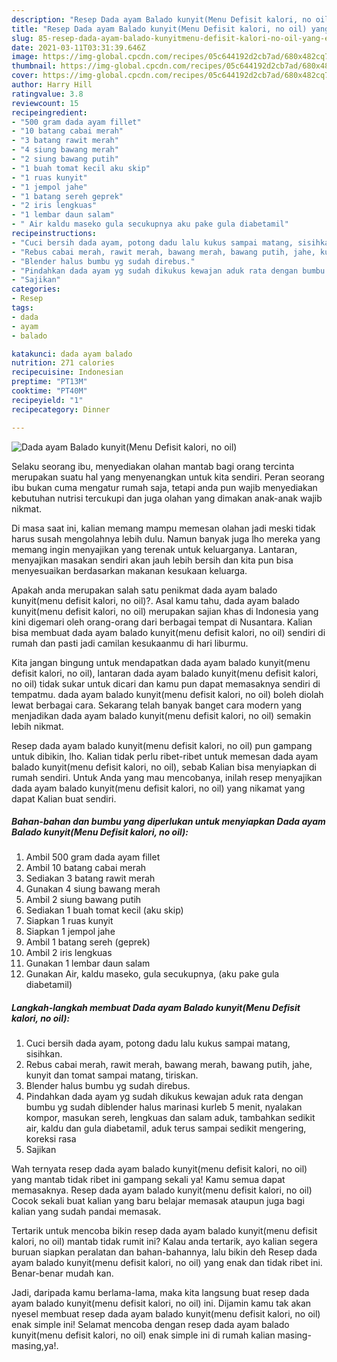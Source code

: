 ```yaml
---
description: "Resep Dada ayam Balado kunyit(Menu Defisit kalori, no oil) yang enak Untuk Jualan"
title: "Resep Dada ayam Balado kunyit(Menu Defisit kalori, no oil) yang enak Untuk Jualan"
slug: 85-resep-dada-ayam-balado-kunyitmenu-defisit-kalori-no-oil-yang-enak-untuk-jualan
date: 2021-03-11T03:31:39.646Z
image: https://img-global.cpcdn.com/recipes/05c644192d2cb7ad/680x482cq70/dada-ayam-balado-kunyitmenu-defisit-kalori-no-oil-foto-resep-utama.jpg
thumbnail: https://img-global.cpcdn.com/recipes/05c644192d2cb7ad/680x482cq70/dada-ayam-balado-kunyitmenu-defisit-kalori-no-oil-foto-resep-utama.jpg
cover: https://img-global.cpcdn.com/recipes/05c644192d2cb7ad/680x482cq70/dada-ayam-balado-kunyitmenu-defisit-kalori-no-oil-foto-resep-utama.jpg
author: Harry Hill
ratingvalue: 3.8
reviewcount: 15
recipeingredient:
- "500 gram dada ayam fillet"
- "10 batang cabai merah"
- "3 batang rawit merah"
- "4 siung bawang merah"
- "2 siung bawang putih"
- "1 buah tomat kecil aku skip"
- "1 ruas kunyit"
- "1 jempol jahe"
- "1 batang sereh geprek"
- "2 iris lengkuas"
- "1 lembar daun salam"
- " Air kaldu maseko gula secukupnya aku pake gula diabetamil"
recipeinstructions:
- "Cuci bersih dada ayam, potong dadu lalu kukus sampai matang, sisihkan."
- "Rebus cabai merah, rawit merah, bawang merah, bawang putih, jahe, kunyit dan tomat sampai matang, tiriskan."
- "Blender halus bumbu yg sudah direbus."
- "Pindahkan dada ayam yg sudah dikukus kewajan aduk rata dengan bumbu yg sudah diblender halus marinasi kurleb 5 menit, nyalakan kompor, masukan sereh, lengkuas dan salam aduk, tambahkan sedikit air, kaldu dan gula diabetamil, aduk terus sampai sedikit mengering, koreksi rasa"
- "Sajikan"
categories:
- Resep
tags:
- dada
- ayam
- balado

katakunci: dada ayam balado 
nutrition: 271 calories
recipecuisine: Indonesian
preptime: "PT13M"
cooktime: "PT40M"
recipeyield: "1"
recipecategory: Dinner

---
```



![Dada ayam Balado kunyit(Menu Defisit kalori, no oil)](https://img-global.cpcdn.com/recipes/05c644192d2cb7ad/680x482cq70/dada-ayam-balado-kunyitmenu-defisit-kalori-no-oil-foto-resep-utama.jpg)

Selaku seorang ibu, menyediakan olahan mantab bagi orang tercinta merupakan suatu hal yang menyenangkan untuk kita sendiri. Peran seorang ibu bukan cuma mengatur rumah saja, tetapi anda pun wajib menyediakan kebutuhan nutrisi tercukupi dan juga olahan yang dimakan anak-anak wajib nikmat.

Di masa  saat ini, kalian memang mampu memesan olahan jadi meski tidak harus susah mengolahnya lebih dulu. Namun banyak juga lho mereka yang memang ingin menyajikan yang terenak untuk keluarganya. Lantaran, menyajikan masakan sendiri akan jauh lebih bersih dan kita pun bisa menyesuaikan berdasarkan makanan kesukaan keluarga. 



Apakah anda merupakan salah satu penikmat dada ayam balado kunyit(menu defisit kalori, no oil)?. Asal kamu tahu, dada ayam balado kunyit(menu defisit kalori, no oil) merupakan sajian khas di Indonesia yang kini digemari oleh orang-orang dari berbagai tempat di Nusantara. Kalian bisa membuat dada ayam balado kunyit(menu defisit kalori, no oil) sendiri di rumah dan pasti jadi camilan kesukaanmu di hari liburmu.

Kita jangan bingung untuk mendapatkan dada ayam balado kunyit(menu defisit kalori, no oil), lantaran dada ayam balado kunyit(menu defisit kalori, no oil) tidak sukar untuk dicari dan kamu pun dapat memasaknya sendiri di tempatmu. dada ayam balado kunyit(menu defisit kalori, no oil) boleh diolah lewat berbagai cara. Sekarang telah banyak banget cara modern yang menjadikan dada ayam balado kunyit(menu defisit kalori, no oil) semakin lebih nikmat.

Resep dada ayam balado kunyit(menu defisit kalori, no oil) pun gampang untuk dibikin, lho. Kalian tidak perlu ribet-ribet untuk memesan dada ayam balado kunyit(menu defisit kalori, no oil), sebab Kalian bisa menyiapkan di rumah sendiri. Untuk Anda yang mau mencobanya, inilah resep menyajikan dada ayam balado kunyit(menu defisit kalori, no oil) yang nikamat yang dapat Kalian buat sendiri.

<!--inarticleads1-->

##### Bahan-bahan dan bumbu yang diperlukan untuk menyiapkan Dada ayam Balado kunyit(Menu Defisit kalori, no oil):

1. Ambil 500 gram dada ayam fillet
1. Ambil 10 batang cabai merah
1. Sediakan 3 batang rawit merah
1. Gunakan 4 siung bawang merah
1. Ambil 2 siung bawang putih
1. Sediakan 1 buah tomat kecil (aku skip)
1. Siapkan 1 ruas kunyit
1. Siapkan 1 jempol jahe
1. Ambil 1 batang sereh (geprek)
1. Ambil 2 iris lengkuas
1. Gunakan 1 lembar daun salam
1. Gunakan  Air, kaldu maseko, gula secukupnya, (aku pake gula diabetamil)




<!--inarticleads2-->

##### Langkah-langkah membuat Dada ayam Balado kunyit(Menu Defisit kalori, no oil):

1. Cuci bersih dada ayam, potong dadu lalu kukus sampai matang, sisihkan.
1. Rebus cabai merah, rawit merah, bawang merah, bawang putih, jahe, kunyit dan tomat sampai matang, tiriskan.
1. Blender halus bumbu yg sudah direbus.
1. Pindahkan dada ayam yg sudah dikukus kewajan aduk rata dengan bumbu yg sudah diblender halus marinasi kurleb 5 menit, nyalakan kompor, masukan sereh, lengkuas dan salam aduk, tambahkan sedikit air, kaldu dan gula diabetamil, aduk terus sampai sedikit mengering, koreksi rasa
1. Sajikan




Wah ternyata resep dada ayam balado kunyit(menu defisit kalori, no oil) yang mantab tidak ribet ini gampang sekali ya! Kamu semua dapat memasaknya. Resep dada ayam balado kunyit(menu defisit kalori, no oil) Cocok sekali buat kalian yang baru belajar memasak ataupun juga bagi kalian yang sudah pandai memasak.

Tertarik untuk mencoba bikin resep dada ayam balado kunyit(menu defisit kalori, no oil) mantab tidak rumit ini? Kalau anda tertarik, ayo kalian segera buruan siapkan peralatan dan bahan-bahannya, lalu bikin deh Resep dada ayam balado kunyit(menu defisit kalori, no oil) yang enak dan tidak ribet ini. Benar-benar mudah kan. 

Jadi, daripada kamu berlama-lama, maka kita langsung buat resep dada ayam balado kunyit(menu defisit kalori, no oil) ini. Dijamin kamu tak akan nyesel membuat resep dada ayam balado kunyit(menu defisit kalori, no oil) enak simple ini! Selamat mencoba dengan resep dada ayam balado kunyit(menu defisit kalori, no oil) enak simple ini di rumah kalian masing-masing,ya!.

